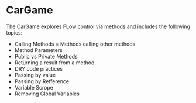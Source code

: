 # CarGame
The CarGame explores FLow control via methods and includes the following topics:
- Calling Methods
= Methods calling other methods
- Method Parameters
- Public vs Private Methods
- Returning a result from a method
- DRY code practices
- Passing by value
- Passing by Refference
- Variable Scrope
- Removing Global Variables 
